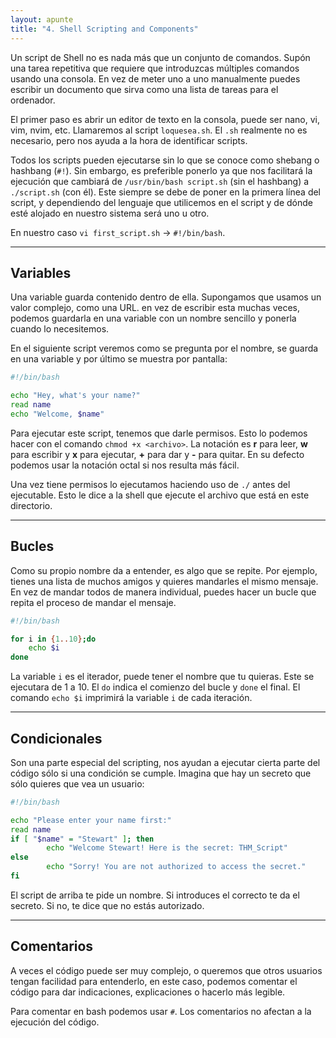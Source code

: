 ```yaml
---
layout: apunte
title: "4. Shell Scripting and Components"
---
```


Un script de Shell no es nada más que un conjunto de comandos. Supón una tarea repetitiva que requiere que introduzcas múltiples comandos usando una consola. En vez de meter uno a uno manualmente puedes escribir un documento que sirva como una lista de tareas para el ordenador.

El primer paso es abrir un editor de texto en la consola, puede ser nano, vi, vim, nvim, etc. Llamaremos al script `loquesea.sh`. El `.sh` realmente no es necesario, pero nos ayuda a la hora de identificar scripts.

Todos los scripts pueden ejecutarse sin lo que se conoce como shebang o hashbang (`#!`). Sin embargo, es preferible ponerlo ya que nos facilitará la ejecución que cambiará de `/usr/bin/bash script.sh` (sin el hashbang) a `./script.sh` (con él). Este siempre se debe de poner en la primera línea del script, y dependiendo del lenguaje que utilicemos en el script y de dónde esté alojado en nuestro sistema será uno u otro.

En nuestro caso `vi first_script.sh` -> `#!/bin/bash`.

------------
<h2>Variables</h2>
Una variable guarda contenido dentro de ella. Supongamos que usamos un valor complejo, como una URL. en vez de escribir esta muchas veces, podemos guardarla en una variable con un nombre sencillo y ponerla cuando lo necesitemos.

En el siguiente script veremos como se pregunta por el nombre, se guarda en una variable y por último se muestra por pantalla:

```bash
#!/bin/bash

echo "Hey, what's your name?"
read name
echo "Welcome, $name"
```

Para ejecutar este script, tenemos que darle permisos. Esto lo podemos hacer con el comando `chmod +x <archivo>`. La notación es **r** para leer, **w** para escribir y **x** para ejecutar, **+** para dar y **-** para quitar. En su defecto podemos usar la notación octal si nos resulta más fácil.

Una vez tiene permisos lo ejecutamos haciendo uso de `./` antes del ejecutable. Esto le dice a la shell que ejecute el archivo que está en este directorio.

--------------------
<h2>Bucles</h2>
Como su propio nombre da a entender, es algo que se repite. Por ejemplo, tienes una lista de muchos amigos y quieres mandarles el mismo mensaje. En vez de mandar todos de manera individual, puedes hacer un bucle que repita el proceso de mandar el mensaje.

```bash
#!/bin/bash

for i in {1..10};do
	echo $i
done
```

La variable `i` es el iterador, puede tener el nombre que tu quieras. Este se ejecutara de 1 a 10. El `do` indica el comienzo del bucle y `done` el final. El comando `echo $i` imprimirá la variable `i` de cada iteración.

--------------------
<h2>Condicionales</h2>
Son una parte especial del scripting, nos ayudan a ejecutar cierta parte del código sólo si una condición se cumple. Imagina que hay un secreto que sólo quieres que vea un usuario:

```bash
#!/bin/bash

echo "Please enter your name first:"
read name
if [ "$name" = "Stewart" ]; then
        echo "Welcome Stewart! Here is the secret: THM_Script"
else
        echo "Sorry! You are not authorized to access the secret."
fi
```

El script de arriba te pide un nombre. Si introduces el correcto te da el secreto. Si no, te dice que no estás autorizado.

--------------------
<h2>Comentarios</h2>
A veces el código puede ser muy complejo, o queremos que otros usuarios tengan facilidad para entenderlo, en este caso, podemos comentar el código para dar indicaciones, explicaciones o hacerlo más legible. 

Para comentar en bash podemos usar `#`. Los comentarios no afectan a la ejecución del código.